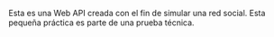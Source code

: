 Esta es una Web API creada con el fin de simular una red social. Esta pequeña práctica es parte de una prueba técnica.
